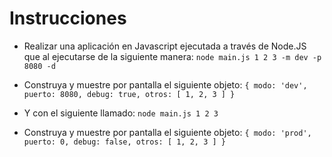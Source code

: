 # Instrucciones

- Realizar una aplicación en Javascript ejecutada a través de Node.JS que al ejecutarse de la siguiente manera:
`node main.js 1 2 3 -m dev -p 8080 -d`

- Construya y muestre por pantalla el siguiente objeto:
`{ modo: 'dev', puerto: 8080, debug: true, otros: [ 1, 2, 3 ] }`

- Y con el siguiente llamado:
`node main.js 1 2 3`

- Construya y muestre por pantalla el siguiente objeto:
`{ modo: 'prod', puerto: 0, debug: false, otros: [ 1, 2, 3 ] }`
